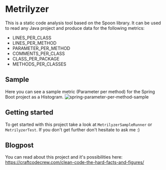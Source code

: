 # Metrilyzer

This is a static code analysis tool based on the Spoon library.
It can be used to read any Java project and produce data for the following metrics:

* LINES_PER_CLASS
* LINES_PER_METHOD
* PARAMETER_PER_METHOD
* COMMENTS_PER_CLASS
* CLASS_PER_PACKAGE
* METHODS_PER_CLASSES

## Sample
Here you can see a sample metric (Parameter per method) for the Spring Boot project as a Histogram.
![spring-parameter-per-method-sample](https://github.com/djuelg/Metrilyzer/blob/master/spring-parameter-per-method-sample.png)

## Getting started

To get started with this project take a look at `MetrilyzerSampleRunner` or `MetrilyzerTest`.
If you don't get further don't hesitate to ask me :)

## Blogpost

You can read about this project and it's possibilities here: https://craftcodecrew.com/clean-code-the-hard-facts-and-figures/

